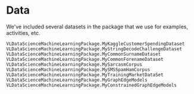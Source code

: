 # Data
We've included several datasets in the package that we use for examples, activities, etc. 

```@docs
VLDataScienceMachineLearningPackage.MyKaggleCustomerSpendingDataset
VLDataScienceMachineLearningPackage.MyStringDecodeChallengeDataset
VLDataScienceMachineLearningPackage.MyCommonSurnameDataset
VLDataScienceMachineLearningPackage.MyCommonForenameDataset
VLDataScienceMachineLearningPackage.MySarcasmCorpus
VLDataScienceMachineLearningPackage.MySMSSpamHamCorpus
VLDataScienceMachineLearningPackage.MyTrainingMarketDataSet
VLDataScienceMachineLearningPackage.MyGraphEdgeModels
VLDataScienceMachineLearningPackage.MyConstrainedGraphEdgeModels
```